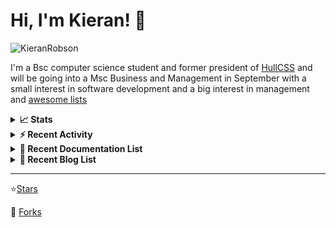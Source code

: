 
# Hi, I'm Kieran! 👋  

<p>
    <img src="https://komarev.com/ghpvc/?username=KieranRobson" alt="KieranRobson"/>       
</p>

I'm a Bsc computer science student and former president of [HullCSS](https://hullcss.org) and will be going into a Msc Business and Management in September with a small interest in software development and a big interest in management and [awesome lists](https://github.com/sindresorhus/awesome)

<!-- Stats -->
<details>
<summary><b>📈 Stats</b></summary>

![Metrics](assets/metrics.plugin.activity.svg) 

</details>


<!-- Recenet Activity -->
<details>
<summary><b>⚡ Recent Activity</b></summary>

<!--START_SECTION:activity-->
1. 💪 Opened PR [#1](https://github.com/forks-by-kieran/free-for-dev/pull/1) in [forks-by-kieran/free-for-dev](https://github.com/forks-by-kieran/free-for-dev)
2. 🗣 Commented on [#3071](https://github.com/awesome-selfhosted/awesome-selfhosted/issues/3071) in [awesome-selfhosted/awesome-selfhosted](https://github.com/awesome-selfhosted/awesome-selfhosted)
3. 🗣 Commented on [#1](https://github.com/FreesideHull/FreesideBot/issues/1) in [FreesideHull/FreesideBot](https://github.com/FreesideHull/FreesideBot)
4. 🗣 Commented on [#1](https://github.com/FreesideHull/FreesideBot/issues/1) in [FreesideHull/FreesideBot](https://github.com/FreesideHull/FreesideBot)
5. 💪 Opened PR [#1](https://github.com/FreesideHull/FreesideBot/pull/1) in [FreesideHull/FreesideBot](https://github.com/FreesideHull/FreesideBot)
6. 🗣 Commented on [#2](https://github.com/KieranRobson/dotfiles/issues/2) in [KieranRobson/dotfiles](https://github.com/KieranRobson/dotfiles)
7. 🗣 Commented on [#3072](https://github.com/awesome-selfhosted/awesome-selfhosted/issues/3072) in [awesome-selfhosted/awesome-selfhosted](https://github.com/awesome-selfhosted/awesome-selfhosted)
8. 🎉 Merged PR [#3](https://github.com/KieranRobson/cheatsheets/pull/3) in [KieranRobson/cheatsheets](https://github.com/KieranRobson/cheatsheets)
9. 🎉 Merged PR [#2](https://github.com/KieranRobson/cheatsheets/pull/2) in [KieranRobson/cheatsheets](https://github.com/KieranRobson/cheatsheets)
10. 🎉 Merged PR [#1](https://github.com/KieranRobson/cheatsheets/pull/1) in [KieranRobson/cheatsheets](https://github.com/KieranRobson/cheatsheets)
<!--END_SECTION:activity-->

More Activity [Here](pages/RECENT-ACTIVITY.md)
</details>



<!-- Recent Documentation List -->
<details>
  <summary><b>📰 Recent Documentation List</b></summary>
    <p>
        
<!-- BLOG-POST-LIST:START -->
- [What I Run On My VPS](https://blog.kieranrobson.com//posts/What-I-Run-On-My-VPS/)
<!-- BLOG-POST-LIST:END -->

</p>
</details>

<!-- Recent Documentation List -->
<details>
  <summary><b>📰 Recent Blog List</b></summary>
    <p>
        
<!-- BLOG-POST-LIST:START -->
<!-- BLOG-POST-LIST:END -->

</p>
</details>


-----
⭐[Stars](pages/STARRED-REPOS.md)

🍴 [Forks](https://github.com/forks-by-kieran)